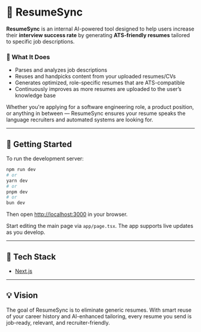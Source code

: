 # 🧠 ResumeSync

**ResumeSync** is an internal AI-powered tool designed to help users increase their **interview success rate** by generating **ATS-friendly resumes** tailored to specific job descriptions.

### 🎯 What It Does

* Parses and analyzes job descriptions
* Reuses and handpicks content from your uploaded resumes/CVs
* Generates optimized, role-specific resumes that are ATS-compatible
* Continuously improves as more resumes are uploaded to the user’s knowledge base

Whether you're applying for a software engineering role, a product position, or anything in between — ResumeSync ensures your resume speaks the language recruiters and automated systems are looking for.

---

## 🚀 Getting Started

To run the development server:

```bash
npm run dev
# or
yarn dev
# or
pnpm dev
# or
bun dev
```

Then open [http://localhost:3000](http://localhost:3000) in your browser.

Start editing the main page via `app/page.tsx`. The app supports live updates as you develop.

---

## 🧩 Tech Stack

* [Next.js](https://nextjs.org/)
---

## 💡 Vision

The goal of ResumeSync is to eliminate generic resumes. With smart reuse of your career history and AI-enhanced tailoring, every resume you send is job-ready, relevant, and recruiter-friendly.

